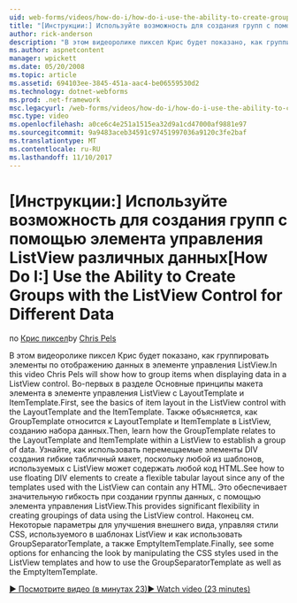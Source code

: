 ```yaml
---
uid: web-forms/videos/how-do-i/how-do-i-use-the-ability-to-create-groups-with-the-listview-control-for-different-data
title: "[Инструкции:] Используйте возможность для создания групп с помощью элемента управления ListView различных данных | Документы Microsoft"
author: rick-anderson
description: "В этом видеоролике пиксел Крис будет показано, как группировать элементы по отображению данных в элементе управления ListView. Во-первых в разделе Основные принципы макета элемента в элемент управления ListView..."
ms.author: aspnetcontent
manager: wpickett
ms.date: 05/20/2008
ms.topic: article
ms.assetid: 694103ee-3845-451a-aac4-be06559530d2
ms.technology: dotnet-webforms
ms.prod: .net-framework
msc.legacyurl: /web-forms/videos/how-do-i/how-do-i-use-the-ability-to-create-groups-with-the-listview-control-for-different-data
msc.type: video
ms.openlocfilehash: a0ce6c4e251a1515ea32d9a1cd47000af9881e97
ms.sourcegitcommit: 9a9483aceb34591c97451997036a9120c3fe2baf
ms.translationtype: MT
ms.contentlocale: ru-RU
ms.lasthandoff: 11/10/2017
---
```

<a name="how-do-i-use-the-ability-to-create-groups-with-the-listview-control-for-different-data"></a><span data-ttu-id="67e88-104">[Инструкции:] Используйте возможность для создания групп с помощью элемента управления ListView различных данных</span><span class="sxs-lookup"><span data-stu-id="67e88-104">[How Do I:] Use the Ability to Create Groups with the ListView Control for Different Data</span></span>
====================
<span data-ttu-id="67e88-105">по [Крис пиксел](https://twitter.com/chrispels)</span><span class="sxs-lookup"><span data-stu-id="67e88-105">by [Chris Pels](https://twitter.com/chrispels)</span></span>

<span data-ttu-id="67e88-106">В этом видеоролике пиксел Крис будет показано, как группировать элементы по отображению данных в элементе управления ListView.</span><span class="sxs-lookup"><span data-stu-id="67e88-106">In this video Chris Pels will show how to group items when displaying data in a ListView control.</span></span> <span data-ttu-id="67e88-107">Во-первых в разделе Основные принципы макета элемента в элементе управления ListView с LayoutTemplate и ItemTemplate.</span><span class="sxs-lookup"><span data-stu-id="67e88-107">First, see the basics of item layout in the ListView control with the LayoutTemplate and the ItemTemplate.</span></span> <span data-ttu-id="67e88-108">Также объясняется, как GroupTemplate относится к LayoutTemplate и ItemTemplate в ListView, созданию набора данных.</span><span class="sxs-lookup"><span data-stu-id="67e88-108">Then, learn how the GroupTemplate relates to the LayoutTemplate and ItemTemplate within a ListView to establish a group of data.</span></span> <span data-ttu-id="67e88-109">Узнайте, как использовать перемещаемые элементы DIV создания гибкие табличный макет, поскольку любой из шаблонов, используемых с ListView может содержать любой код HTML.</span><span class="sxs-lookup"><span data-stu-id="67e88-109">See how to use floating DIV elements to create a flexible tabular layout since any of the templates used with the ListView can contain any HTML.</span></span> <span data-ttu-id="67e88-110">Это обеспечивает значительную гибкость при создании группы данных, с помощью элемента управления ListView.</span><span class="sxs-lookup"><span data-stu-id="67e88-110">This provides significant flexibility in creating groupings of data using the ListView control.</span></span> <span data-ttu-id="67e88-111">Наконец см. Некоторые параметры для улучшения внешнего вида, управляя стили CSS, используемого в шаблонах ListView и как использовать GroupSeparatorTemplate, а также EmptyItemTemplate.</span><span class="sxs-lookup"><span data-stu-id="67e88-111">Finally, see some options for enhancing the look by manipulating the CSS styles used in the ListView templates and how to use the GroupSeparatorTemplate as well as the EmptyItemTemplate.</span></span>

[<span data-ttu-id="67e88-112">&#9654; Посмотрите видео (в минутах 23)</span><span class="sxs-lookup"><span data-stu-id="67e88-112">&#9654; Watch video (23 minutes)</span></span>](https://channel9.msdn.com/Blogs/ASP-NET-Site-Videos/how-do-i-use-the-ability-to-create-groups-with-the-listview-control-for-different-data)
